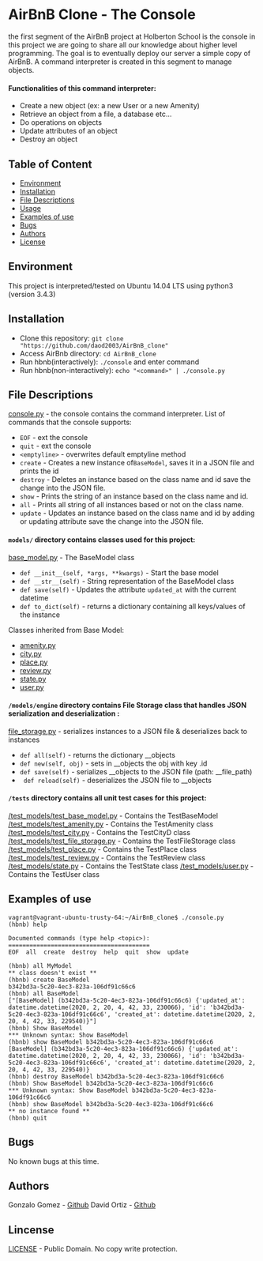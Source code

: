 # AirBnB Clone - The Console
the first segment of the AirBnB project at Holberton School is the console in this project we are going to share all our knowledge about higher level programming. The goal is to eventually deploy our server a simple copy of AirBnB. A command interpreter is created in this segment to manage objects.

#### Functionalities of this command interpreter:
* Create a new object (ex: a new User or a new Amenity)
* Retrieve an object from a file, a database etc...
* Do operations on objects
* Update attributes of an object
* Destroy an object

## Table of Content
* [Environment](#environment)
* [Installation](#installation)
* [File Descriptions](#file-descriptions)
* [Usage](#usage)
* [Examples of use](#examples-of-use)
* [Bugs](#bugs)
* [Authors](#authors)
* [License](#license)

## Environment
This project is interpreted/tested on Ubuntu 14.04 LTS using python3 (version 3.4.3)

## Installation
* Clone this repository: `git clone "https://github.com/daod2003/AirBnB_clone"`
* Access AirBnb directory: `cd AirBnB_clone`
* Run hbnb(interactively): `./console` and enter command
* Run hbnb(non-interactively): `echo "<command>" | ./console.py`

## File Descriptions
[console.py](console.py) - the console contains the command interpreter. 
List of commands that the console supports:
* `EOF` - ext the console
* `quit` - ext the console
* `<emptyline>` - overwrites default emptyline method
* `create` - Creates a new instance of`BaseModel`, saves it in a JSON file and prints the id
* `destroy` - Deletes an instance based on the class name and id save the change into the JSON file. 
* `show` - Prints the string of an instance based on the class name and id.
* `all` - Prints all string of all instances based or not on the class name. 
* `update` - Updates an instance based on the class name and id by adding or updating attribute save the change into the JSON file.

#### `models/` directory contains classes used for this project:
[base_model.py](/models/base_model.py) - The BaseModel class
* `def __init__(self, *args, **kwargs)` - Start the base model
* `def __str__(self)` - String representation of the BaseModel class
* `def save(self)` - Updates the attribute `updated_at` with the current datetime
* `def to_dict(self)` - returns a dictionary containing all keys/values of the instance

Classes inherited from Base Model:
* [amenity.py](/models/amenity.py)
* [city.py](/models/city.py)
* [place.py](/models/place.py)
* [review.py](/models/review.py)
* [state.py](/models/state.py)
* [user.py](/models/user.py)

#### `/models/engine` directory contains File Storage class that handles JSON serialization and deserialization :
[file_storage.py](/models/engine/file_storage.py) - serializes instances to a JSON file & deserializes back to instances
* `def all(self)` - returns the dictionary __objects
* `def new(self, obj)` - sets in __objects the obj with key <obj class name>.id
* `def save(self)` - serializes __objects to the JSON file (path: __file_path)
* ` def reload(self)` -  deserializes the JSON file to __objects

#### `/tests` directory contains all unit test cases for this project:
[/test_models/test_base_model.py](/tests/test_models/test_base_model.py) - Contains the TestBaseModel
[/test_models/test_amenity.py](/tests/test_models/test_amenity.py) - Contains the TestAmenity class
[/test_models/test_city.py](/tests/test_models/test_city.py) - Contains the TestCityD class
[/test_models/test_file_storage.py](/tests/test_models/test_file_storage.py) - Contains the TestFileStorage class
[/test_models/test_place.py](/tests/test_models/test_place.py) - Contains the TestPlace class
[/test_models/test_review.py](/tests/test_models/test_review.py) - Contains the TestReview class
[/test_models/state.py](/tests/test_models/test_state.py) - Contains the TestState class
[/test_models/user.py](/tests/test_models/test_user.py) - Contains the TestUser class

## Examples of use
```
vagrant@vagrant-ubuntu-trusty-64:~/AirBnB_clone$ ./console.py 
(hbnb) help

Documented commands (type help <topic>):
========================================
EOF  all  create  destroy  help  quit  show  update

(hbnb) all MyModel
** class doesn't exist **
(hbnb) create BaseModel
b342bd3a-5c20-4ec3-823a-106df91c66c6
(hbnb) all BaseModel
["[BaseModel] (b342bd3a-5c20-4ec3-823a-106df91c66c6) {'updated_at': datetime.datetime(2020, 2, 20, 4, 42, 33, 230066), 'id': 'b342bd3a-5c20-4ec3-823a-106df91c66c6', 'created_at': datetime.datetime(2020, 2, 20, 4, 42, 33, 229540)}"]
(hbnb) Show BaseModel
*** Unknown syntax: Show BaseModel
(hbnb) show BaseModel b342bd3a-5c20-4ec3-823a-106df91c66c6
[BaseModel] (b342bd3a-5c20-4ec3-823a-106df91c66c6) {'updated_at': datetime.datetime(2020, 2, 20, 4, 42, 33, 230066), 'id': 'b342bd3a-5c20-4ec3-823a-106df91c66c6', 'created_at': datetime.datetime(2020, 2, 20, 4, 42, 33, 229540)}
(hbnb) destroy BaseModel b342bd3a-5c20-4ec3-823a-106df91c66c6
(hbnb) Show BaseModel b342bd3a-5c20-4ec3-823a-106df91c66c6
*** Unknown syntax: Show BaseModel b342bd3a-5c20-4ec3-823a-106df91c66c6
(hbnb) show BaseModel b342bd3a-5c20-4ec3-823a-106df91c66c6
** no instance found **
(hbnb) quit
```

## Bugs
No known bugs at this time.

## Authors
Gonzalo Gomez - [Github](https://github.com/gogomillan)
David Ortiz - [Github](https://github.com/daod2003)

## Lincense
[LICENSE](LICENSE) - Public Domain. No copy write protection. 
